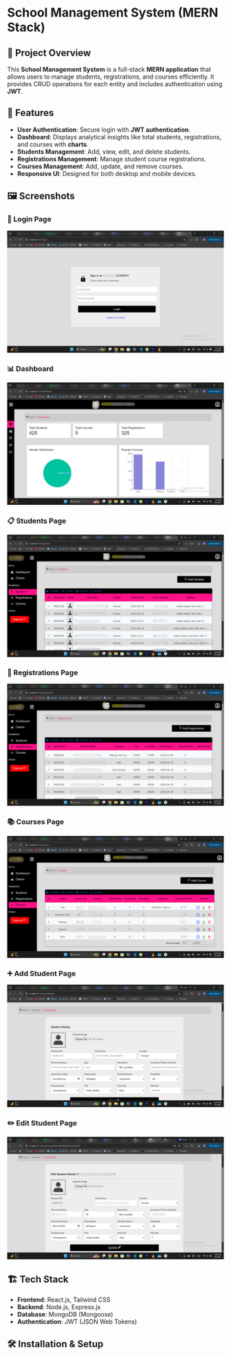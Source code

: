 # School Management System (MERN Stack)

## 📌 Project Overview
This **School Management System** is a full-stack **MERN application** that allows users to manage students, registrations, and courses efficiently. It provides CRUD operations for each entity and includes authentication using **JWT**.

## 🚀 Features
- **User Authentication**: Secure login with **JWT authentication**.
- **Dashboard**: Displays analytical insights like total students, registrations, and courses with **charts**.
- **Students Management**: Add, view, edit, and delete students.
- **Registrations Management**: Manage student course registrations.
- **Courses Management**: Add, update, and remove courses.
- **Responsive UI**: Designed for both desktop and mobile devices.

## 🖼️ Screenshots
### 🔑 Login Page
![Login Page](screenshots/1.png)
### 📊 Dashboard
![Dashboard](screenshots/2.png)

### 📋 Students Page
![Students Page](screenshots/3.png)

### 📝 Registrations Page
![Registrations Page](screenshots/4.png)

### 📚 Courses Page
![Courses Page](screenshots/5.png)

### ➕ Add Student Page
![Add Student Page](screenshots/6.png)

### ✏️ Edit Student Page
![Edit Student Page](screenshots/8.png)

## 🏗️ Tech Stack
- **Frontend**: React.js, Tailwind CSS
- **Backend**: Node.js, Express.js
- **Database**: MongoDB (Mongoose)
- **Authentication**: JWT (JSON Web Tokens)

## 🛠️ Installation & Setup
